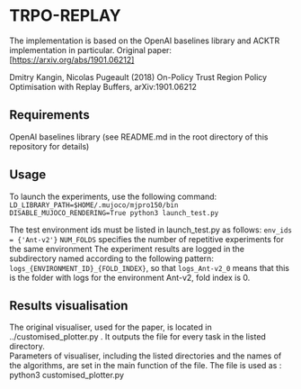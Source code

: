 # TRPO-REPLAY
The implementation is based on the OpenAI baselines library and ACKTR implementation in particular. 
Original paper: [https://arxiv.org/abs/1901.06212]

Dmitry Kangin, Nicolas Pugeault (2018) On-Policy Trust Region Policy Optimisation with Replay Buffers, arXiv:1901.06212
 
## Requirements
 OpenAI baselines library (see README.md in the root directory of this repository for details)
## Usage
To launch the experiments, use the following command: ```LD_LIBRARY_PATH=$HOME/.mujoco/mjpro150/bin DISABLE_MUJOCO_RENDERING=True python3 launch_test.py```

The test environment ids must be listed in launch_test.py as follows: ```env_ids = {'Ant-v2'}```
```NUM_FOLDS``` specifies the number of repetitive experiments for the same environment
The experiment results are logged in the subdirectory named according to the following pattern:  ```logs_{ENVIRONMENT_ID}_{FOLD_INDEX}```, so that ```logs_Ant-v2_0``` means that this is the folder with logs for the environment Ant-v2, fold index is 0. 

## Results visualisation
The original visualiser, used for the paper, is located in ../customised_plotter.py . It outputs the file for every task in the listed directory.  
Parameters of visualiser, including the listed directories and the names of the algorithms, are set in the main function of the file. The file is used as : python3 customised_plotter.py


